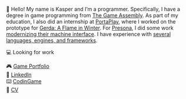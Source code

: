 :wave: Hello! My name is Kasper and I’m a programmer. Specifically, I have a degree in game programming from [The Game Assembly](https://thegameassembly.com/). As part of my education, I also did an internship at [PortaPlay](https://portaplay.dk/en/), where I worked on the prototype for [Gerda: A Flame in Winter](https://dont-nod.com/en/games/gerda-a-flame-in-winter/). For [Presona](https://presona.se/), I did some work [modernizing their machine interface](https://kasperab.net/presona). I have experience with [several languages, engines, and frameworks](https://www.linkedin.com/in/kasperab/details/skills/).

:computer: Looking for work

:video_game: [Game Portfolio](https://kasperab.net/)  
:briefcase: [LinkedIn](https://www.linkedin.com/in/kasperab/)  
:keyboard: [CodinGame](https://www.codingame.com/profile/7cfa122e500589bbdd2613cd7201e0d66964545)  
:page_facing_up: [CV](https://kasperab.net/cv)
